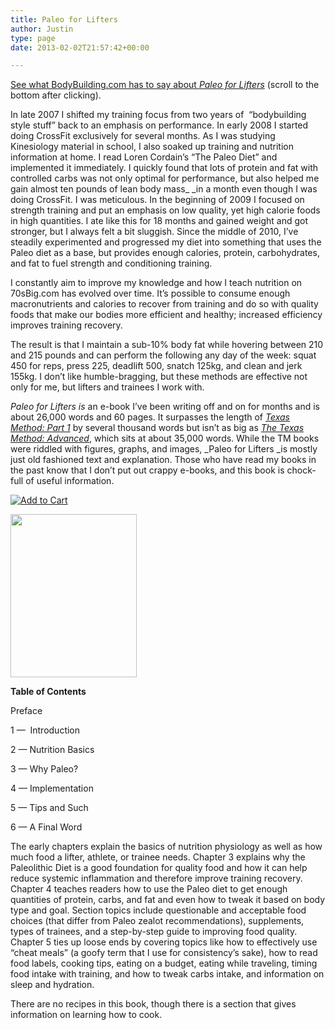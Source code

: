 ```yaml
---
title: Paleo for Lifters
author: Justin
type: page
date: 2013-02-02T21:57:42+00:00

---
```

<a href="http://www.bodybuilding.com/fun/strong-words-vol-2-6-paleo-titles-you-need-to-know.html" target="_blank">See what BodyBuilding.com has to say about <em>Paleo for Lifters</em></a> (scroll to the bottom after clicking).

In late 2007 I shifted my training focus from two years of &nbsp;&#8220;bodybuilding style stuff&#8221; back to an emphasis on performance. In early 2008 I started doing CrossFit exclusively for several months. As I was studying Kinesiology material in school, I also soaked up training and nutrition information at home. I read Loren Cordain&#8217;s &#8220;The Paleo Diet&#8221; and implemented it immediately. I quickly found that lots of protein and fat with controlled carbs was not only optimal for performance, but also helped me gain almost ten pounds of lean body mass_&nbsp;_in a month even though I was doing CrossFit. I was meticulous. In the beginning of 2009 I focused on strength training and put an emphasis on low quality, yet high calorie foods in high quantities. I ate like this for 18 months and gained weight and got stronger, but I always felt a bit sluggish. Since the middle of 2010, I&#8217;ve steadily experimented and progressed my diet into something that uses the Paleo diet as a base, but provides enough calories, protein, carbohydrates, and fat to fuel strength and conditioning training.

I constantly aim to improve my knowledge and how I teach nutrition on 70sBig.com has evolved over time. It&#8217;s possible to consume enough macronutrients and calories to recover from training and do so with quality foods that make our bodies more efficient and healthy; increased efficiency improves training recovery.

The result is that I maintain a sub-10% body fat while hovering between 210 and 215 pounds and can perform the following any day of the week: squat 450 for reps, press 225, deadlift 500, snatch 125kg, and clean and jerk 155kg. I don&#8217;t like humble-bragging, but these methods are effective not only for me, but lifters and trainees I work with.

_Paleo for Lifters is_&nbsp;an e-book I&#8217;ve been writing off and on for months and&nbsp;is about 26,000 words and 60 pages. It surpasses the length of&nbsp;_<a href="/books/the-texas-method-part-1/" target="_blank">Texas Method: Part 1</a>_&nbsp;by several thousand words but isn&#8217;t as big as&nbsp;_<a href="/books/the-texas-method-advanced/" target="_blank">The Texas Method: Advanced</a>_, which sits at about 35,000 words. While the TM books were riddled with figures, graphs, and images,&nbsp;_Paleo for Lifters&nbsp;_is mostly just old fashioned text and explanation. Those who have read my books in the past know that I don&#8217;t put out crappy e-books, and this book is chock-full of useful information.

<a href="https://www.e-junkie.com/ecom/gb.php?c=cart&#038;i=1205690&#038;cl=215543&#038;ejc=2" target="ej_ejc" class="ec_ejc_thkbx" onClick="javascript:return EJEJC_lc(this);"><img src="http://www.e-junkie.com/ej/ej_add_to_cart.gif" border="0" alt="Add to Cart" /></a>

[<img title="cover-medium" alt="" src="/2013/02/cover-medium-450x582.jpg" width="202" height="261" />][1]

**Table of Contents**
  
Preface
  
1 &#8212; &nbsp;Introduction
  
2 &#8212; Nutrition Basics
  
3 &#8212; Why Paleo?
  
4 &#8212; Implementation
  
5 &#8212; Tips and Such
  
6 &#8212; A Final Word

The early chapters explain the basics of nutrition physiology as well as how much food a lifter, athlete, or&nbsp;trainee needs. Chapter 3 explains why the Paleolithic Diet is a good foundation for quality food and how it can help reduce systemic inflammation and therefore improve training recovery. Chapter 4 teaches readers how to use the Paleo diet to get enough quantities of protein, carbs, and fat and even how to tweak it based on body type and goal. Section topics include questionable and acceptable food choices (that differ from Paleo zealot recommendations), supplements, types of trainees, and a step-by-step guide to improving food quality. Chapter 5 ties up loose ends by covering topics like how to effectively use &#8220;cheat meals&#8221; (a goofy term that I use for consistency&#8217;s sake), how to read food labels, cooking tips, eating on a budget, eating while traveling, timing food intake with training, and how to tweak carbs intake, and information on sleep and hydration.

There are no recipes in this book, though there is a section that gives information on learning how to cook.

 [1]: /2013/02/cover-medium.jpg
